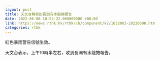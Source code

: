 ```yaml
---
layout: post
title: 天文台稱收到長洲有水龍捲報告
date: 2022-06-08 10:52:22.000000000 +08:00
link: https://news.rthk.hk/rthk/ch/component/k2/1652083-20220608.htm
categories: rthk
---
```


紅色暴雨警告信號生效。

天文台表示，上午10時半左右，收到長洲有水龍捲報告。
